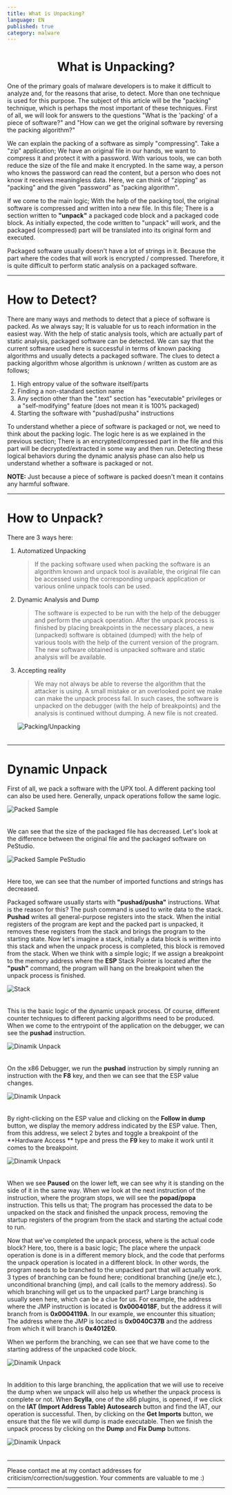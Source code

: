 ```yaml
---
title: What is Unpacking?
language: EN
published: true
category: malware
---
```


<h1 style="text-align:center"> What is Unpacking? </h1>

One of the primary goals of malware developers is to make it difficult to analyze and, for the reasons that arise, to detect. More than one technique is used for this purpose. The subject of this article will be the "packing" technique, which is perhaps the most important of these techniques. First of all, we will look for answers to the questions "What is the 'packing' of a piece of software?" and "How can we get the original software by reversing the packing algorithm?"

We can explain the packing of a software as simply "compressing". Take a "zip" application; We have an original file in our hands, we want to compress it and protect it with a password. With various tools, we can both reduce the size of the file and make it encrypted. In the same way, a person who knows the password can read the content, but a person who does not know it receives meaningless data. Here, we can think of "zipping" as "packing" and the given "password" as "packing algorithm". 

If we come to the main logic; With the help of the packing tool, the original software is compressed and written into a new file. In this file; There is a section written to **"unpack"** a packaged code block and a packaged code block. As initially expected, the code written to "unpack" will work, and the packaged (compressed) part will be translated into its original form and executed. 

Packaged software usually doesn't have a lot of strings in it. Because the part where the codes that will work is encrypted / compressed. Therefore, it is quite difficult to perform static analysis on a packaged software.

---

# How to Detect?

There are many ways and methods to detect that a piece of software is packed. As we always say; It is valuable for us to reach information in the easiest way. With the help of static analysis tools, which are actually part of static analysis, packaged software can be detected. We can say that the current software used here is successful in terms of known packing algorithms and usually detects a packaged software. The clues to detect a packing algorithm whose algorithm is unknown / written as custom are as follows; 

1. High entropy value of the software itself/parts
2. Finding a non-standard section name
3. Any section other than the ".text" section has "executable" privileges or a "self-modifying" feature (does not mean it is 100% packaged)
4. Starting the software with "pushad/pusha" instructions

To understand whether a piece of software is packaged or not, we need to think about the packing logic. The logic here is as we explained in the previous section; There is an encrypted/compressed part in the file and this part will be decrypted/extracted in some way and then run. Detecting these logical behaviors during the dynamic analysis phase can also help us understand whether a software is packaged or not.

**NOTE:** Just because a piece of software is packed doesn't mean it contains any harmful software.

---

# How to Unpack?

There are 3 ways here:

1. Automatized Unpacking
    > If the packing software used when packing the software is an algorithm known and unpack tool is available, the original file can be accessed using the corresponding unpack application or various online unpack tools can be used.
2. Dynamic Analysis and Dump
    > The software is expected to be run with the help of the debugger and perform the unpack operation. After the unpack process is finished by placing breakpoints in the necessary places, a new (unpacked) software is obtained (dumped) with the help of various tools with the help of the current version of the program. The new software obtained is unpacked software and static analysis will be available.
3. Accepting reality
    > We may not always be able to reverse the algorithm that the attacker is using. A small mistake or an overlooked point we make can make the unpack process fail. In such cases, the software is unpacked on the debugger (with the help of breakpoints) and the analysis is continued without dumping. A new file is not created.


    <img title="Packing/Unpacking"  src="../assets/packingEN.png" style="display:block; margin-right:auto; margin-left:auto; padding-bottom:20px;">

---

# Dynamic Unpack

First of all, we pack a software with the UPX tool. A different packing tool can also be used here. Generally, unpack operations follow the same logic.

<img title="Packed Sample" src="../assets/packed_sample.png" style="display:block; margin-right:auto; margin-left:auto; padding-bottom:20px;">

We can see that the size of the packaged file has decreased. Let's look at the difference between the original file and the packaged software on PeStudio.

<img title="Packed Sample PeStudio"  src="../assets/packed_sample_pestudio.png" style="display:block; margin-right:auto; margin-left:auto; padding-bottom:20px;">


Here too, we can see that the number of imported functions and strings has decreased.  

Packaged software usually starts with **"pushad/pusha"** instructions. What is the reason for this? The push command is used to write data to the stack. **Pushad** writes all general-purpose registers into the stack. When the initial registers of the program are kept and the packed part is unpacked, it removes these registers from the stack and brings the program to the starting state. Now let's imagine a stack, initially a data block is written into this stack and when the unpack process is completed, this block is removed from the stack. When we think with a simple logic; If we assign a breakpoint to the memory address where the **ESP** Stack Pointer is located after the **"push"** command, the program will hang on the breakpoint when the unpack process is finished.

<img title="Stack"  src="../assets/unpack_stackEN.png" style="display:block; margin-right:auto; margin-left:auto; padding-bottom:20px;">

This is the basic logic of the dynamic unpack process. Of course, different counter techniques to different packing algorithms need to be produced. When we come to the entrypoint of the application on the debugger, we can see the **pushad** instruction.

<img title="Dinamik Unpack"  src="../assets/packed_sample_dinamik.png" style="display:block; margin-right:auto; margin-left:auto; padding-bottom:20px;">

On the x86 Debugger, we run the **pushad** instruction by simply running an instruction with the **F8** key, and then we can see that the ESP value changes.

<img title="Dinamik Unpack"  src="../assets/packed_sample_dinamik-1.png" style="display:block; margin-right:auto; margin-left:auto; padding-bottom:20px;">

By right-clicking on the ESP value and clicking on the **Follow in dump** button, we display the memory address indicated by the ESP value. Then, from this address, we select 2 bytes and toggle a breakpoint of the **Hardware Access ** type and press the **F9** key to make it work until it comes to the breakpoint.

<img title="Dinamik Unpack"  src="../assets/packed_sample_dinamik-2.png" style="display:block; margin-right:auto; margin-left:auto; padding-bottom:20px;">

When we see **Paused** on the lower left, we can see why it is standing on the side of it in the same way. When we look at the next instruction of the instruction, where the program stops, we will see the **popad/popa** instruction. This tells us that; The program has processed the data to be unpacked on the stack and finished the unpack process, removing the startup registers of the program from the stack and starting the actual code to run. 

Now that we've completed the unpack process, where is the actual code block? Here, too, there is a basic logic; The place where the unpack operation is done is in a different memory block, and the code that performs the unpack operation is located in a different block. In other words, the program needs to be branched to the unpacked part that will actually work. 3 types of branching can be found here; conditional branching (jne/je etc.), unconditional branching (jmp), and call (calls to the memory address). So which branching will get us to the unpacked part? Large branching is usually seen here, which can be a clue for us. For example, the address where the JMP instruction is located is **0x0004018F**, but the address it will branch from is **0x0004119A**. In our example, we encounter this situation; The address where the JMP is located is **0x0040C37B** and the address from which it will branch is **0x4012E0**.

When we perform the branching, we can see that we have come to the starting address of the unpacked code block. 

<img title="Dinamik Unpack"  src="../assets/packed_sample_dinamik-3.png" style="display:block; margin-right:auto; margin-left:auto; padding-bottom:20px;">

In addition to this large branching, the application that we will use to receive the dump when we unpack will also help us whether the unpack process is complete or not. When **Scylla**, one of the x86 plugins, is opened, if we click on the **IAT (Import Address Table) Autosearch** button and find the IAT, our operation is successful. Then, by clicking on the **Get Imports** button, we ensure that the file we will dump is made executable. Then we finish the unpack process by clicking on the **Dump** and **Fix Dump** buttons. 

<img title="Dinamik Unpack"  src="../assets/scylla.png" style="display:block; margin-right:auto; margin-left:auto; padding-bottom:20px;">

---

Please contact me at my contact addresses for criticism/correction/suggestion. Your comments are valuable to me :)

---
